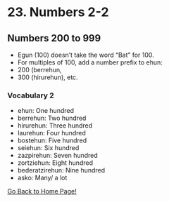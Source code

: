 # 23. Numbers 2-2

## Numbers 200 to 999

*   Egun (100) doesn’t take the word “Bat” for 100.
*   For multiples of 100, add a number prefix to ehun:
*   200 (berrehun,
*   300 (hirurehun), etc.

### Vocabulary 2

*   ehun: One hundred
*   berrehun: Two hundred
*   hirurehun: Three hundred
*   laurehun: Four hundred
*   bostehun: Five hundred
*   seiehun: Six hundred
*   zazpirehun: Seven hundred
*   zortziehun: Eight hundred
*   bederatzirehun: Nine hundred
*   asko: Many/ a lot

[ Go Back to Home Page!](..)